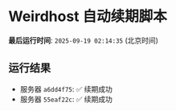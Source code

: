 # Weirdhost 自动续期脚本

**最后运行时间**: `2025-09-19 02:14:35` (北京时间)

## 运行结果

- 服务器 `a6dd4f75`: ✅ 续期成功
- 服务器 `55eaf22c`: ✅ 续期成功
